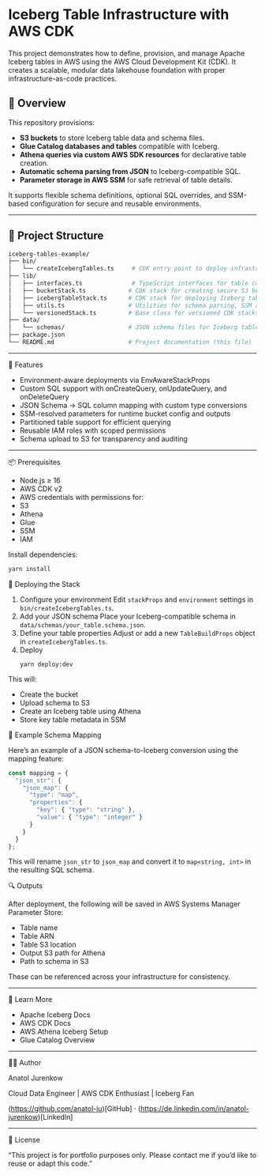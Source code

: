 # Iceberg Table Infrastructure with AWS CDK

This project demonstrates how to define, provision, and manage Apache Iceberg tables in AWS using the AWS Cloud Development Kit (CDK). It creates a scalable, modular data lakehouse foundation with proper infrastructure-as-code practices.

## 🚀 Overview

This repository provisions:
- **S3 buckets** to store Iceberg table data and schema files.
- **Glue Catalog databases and tables** compatible with Iceberg.
- **Athena queries via custom AWS SDK resources** for declarative table creation.
- **Automatic schema parsing from JSON** to Iceberg-compatible SQL.
- **Parameter storage in AWS SSM** for safe retrieval of table details.

It supports flexible schema definitions, optional SQL overrides, and SSM-based configuration for secure and reusable environments.

---

## 🧱 Project Structure

```bash
iceberg-tables-example/
├── bin/
│   └── createIcebergTables.ts     # CDK entry point to deploy infrastructure
├── lib/
│   ├── interfaces.ts              # TypeScript interfaces for table configuration
│   ├── bucketStack.ts            # CDK stack for creating secure S3 buckets
│   ├── icebergTableStack.ts      # CDK stack for deploying Iceberg tables
│   ├── utils.ts                  # Utilities for schema parsing, SSM access, and validation
│   └── versionedStack.ts         # Base class for versioned CDK stacks
├── data/
│   └── schemas/                  # JSON schema files for Iceberg tables
├── package.json
└── README.md                     # Project documentation (this file)
```

---

🔧 Features
- Environment-aware deployments via EnvAwareStackProps
- Custom SQL support with onCreateQuery, onUpdateQuery, and onDeleteQuery
- JSON Schema → SQL column mapping with custom type conversions
- SSM-resolved parameters for runtime bucket config and outputs
- Partitioned table support for efficient querying
- Reusable IAM roles with scoped permissions
- Schema upload to S3 for transparency and auditing

---

📦 Prerequisites
- Node.js ≥ 16
- AWS CDK v2
- AWS credentials with permissions for:
- S3
- Athena
- Glue
- SSM
- IAM

Install dependencies:
```bash
yarn install
```

🚚 Deploying the Stack
1.	Configure your environment
    Edit `stackProps` and `environment` settings in `bin/createIcebergTables.ts`.
2.	Add your JSON schema
    Place your Iceberg-compatible schema in `data/schemas/your_table.schema.json`.
3.	Define your table properties
    Adjust or add a new `TableBuildProps` object in `createIcebergTables.ts`.
4.	Deploy
    ```
    yarn deploy:dev
    ```

This will:
- Create the bucket
- Upload schema to S3
- Create an Iceberg table using Athena
- Store key table metadata in SSM

🧪 Example Schema Mapping

Here’s an example of a JSON schema-to-Iceberg conversion using the mapping feature:
```typescript
const mapping = {
  "json_str": {
    "json_map": {
      "type": "map",
      "properties": {
        "key": { "type": "string" },
        "value": { "type": "integer" }
      }
    }
  }
};
```
This will rename `json_str` to `json_map` and convert it to `map<string, int>` in the resulting SQL schema.

🔍 Outputs

After deployment, the following will be saved in AWS Systems Manager Parameter Store:
- Table name
- Table ARN
- Table S3 location
- Output S3 path for Athena
- Path to schema in S3

These can be referenced across your infrastructure for consistency.

---

📖 Learn More
- Apache Iceberg Docs
- AWS CDK Docs
- AWS Athena Iceberg Setup
- Glue Catalog Overview

---

🧑‍💻 Author

Anatol Jurenkow

Cloud Data Engineer | AWS CDK Enthusiast | Iceberg Fan

(https://github.com/anatol-ju)[GitHub] · (https://de.linkedin.com/in/anatol-jurenkow)[LinkedIn]

---

📄 License

“This project is for portfolio purposes only. Please contact me if you’d like to reuse or adapt this code.”
